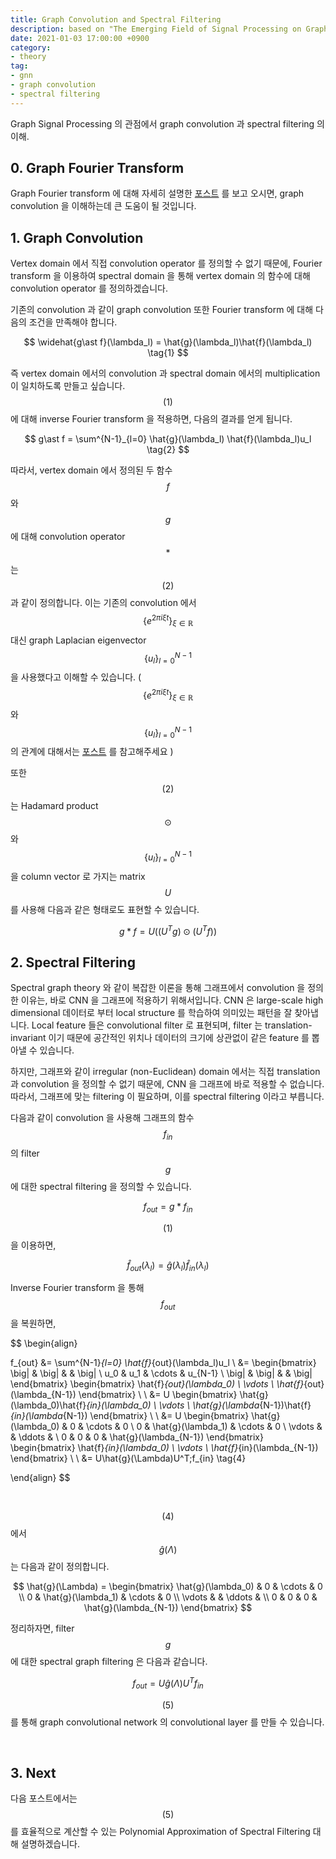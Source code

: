 ```yaml
---
title: Graph Convolution and Spectral Filtering
description: based on "The Emerging Field of Signal Processing on Graphs"
date: 2021-01-03 17:00:00 +0900
category:
- theory
tag:
- gnn
- graph convolution
- spectral filtering
---
```




Graph Signal Processing 의 관점에서 graph convolution 과 spectral filtering 의 이해.



## 0. Graph Fourier Transform



Graph Fourier transform 에 대해 자세히 설명한 [포스트](https://harryjo97.github.io/theory/Graph-Fourier-Transform/) 를 보고 오시면, graph convolution 을 이해하는데 큰 도움이 될 것입니다.




## 1. Graph Convolution



Vertex domain 에서 직접 convolution operator 를 정의할 수 없기 때문에, Fourier transform 을 이용하여 spectral domain 을 통해 vertex domain 의 함수에 대해 convolution operator 를 정의하겠습니다.



기존의 convolution 과 같이 graph convolution 또한 Fourier transform 에 대해 다음의 조건을 만족해야 합니다. 

$$
\widehat{g\ast f}(\lambda_l) = \hat{g}(\lambda_l)\hat{f}(\lambda_l)
\tag{1}
$$


즉 vertex  domain 에서의 convolution 과 spectral domain 에서의 multiplication 이 일치하도록 만들고 싶습니다. $$(1)$$ 에 대해 inverse Fourier transform 을 적용하면, 다음의 결과를 얻게 됩니다.

$$
g\ast f = \sum^{N-1}_{l=0} \hat{g}(\lambda_l) \hat{f}(\lambda_l)u_l
\tag{2}
$$

따라서, vertex domain 에서 정의된 두 함수 $$f$$ 와 $$g$$ 에 대해 convolution operator $$\ast$$ 는 $$(2)$$ 과 같이 정의합니다. 이는 기존의 convolution 에서 $$\left\{e^{2\pi i\xi t}\right\}_{\xi\in\mathbb{R}}$$ 대신 graph Laplacian eigenvector $$\{u_l\}^{N-1}_{l=0}$$  을 사용했다고 이해할 수 있습니다. ( $$\left\{e^{2\pi i\xi t}\right\}_{\xi\in\mathbb{R}}$$ 와 $$\{u_l\}^{N-1}_{l=0}$$ 의 관계에 대해서는 [포스트](https://harryjo97.github.io/theory/Graph-Laplacian/) 를 참고해주세요 )



또한 $$(2)$$ 는 Hadamard product $$\odot$$ 와  $$\{u_l\}^{N-1}_{l=0}$$ 을 column vector 로 가지는 matrix $$U$$ 를 사용해 다음과 같은 형태로도 표현할 수 있습니다.


$$
g \ast f = U((U^Tg) \odot (U^Tf))
$$






## 2. Spectral Filtering 



Spectral graph theory 와 같이 복잡한 이론을 통해 그래프에서 convolution 을 정의한 이유는, 바로 CNN 을 그래프에 적용하기 위해서입니다. CNN 은 large-scale high dimensional 데이터로 부터 local structure 를 학습하여 의미있는 패턴을 잘 찾아냅니다. Local feature 들은 convolutional filter 로 표현되며, filter 는 translation-invariant 이기 때문에 공간적인 위치나 데이터의 크기에 상관없이 같은 feature 를 뽑아낼 수 있습니다. 



하지만, 그래프와 같이 irregular (non-Euclidean) domain 에서는 직접 translation 과 convolution 을 정의할 수 없기 때문에,  CNN 을 그래프에 바로 적용할 수 없습니다. 따라서, 그래프에 맞는 filtering 이 필요하며, 이를 spectral filtering 이라고 부릅니다.



다음과 같이 convolution 을 사용해 그래프의 함수 $$f_{in}$$ 의 filter $$g$$ 에 대한 spectral filtering 을 정의할 수 있습니다. 


$$
f_{out} = g\ast f_{in}
$$

$$(1)$$ 을 이용하면,

$$
\hat{f}_{out}(\lambda_l) = \hat{g}(\lambda_l)\hat{f}_{in}(\lambda_l)
$$



Inverse Fourier transform 을 통해 $$f_{out}$$ 을 복원하면,

$$
\begin{align}

f_{out} 
&= \sum^{N-1}_{l=0} \hat{f}_{out}(\lambda_l)u_l \\
&= 
\begin{bmatrix}
\big| & \big| &  & \big| \\
u_0 & u_1 & \cdots & u_{N-1} \\
\big| & \big| &  & \big|
\end{bmatrix}
\begin{bmatrix}
\hat{f}_{out}(\lambda_0) \\
\vdots \\
\hat{f}_{out}(\lambda_{N-1})
\end{bmatrix} \\
\\
&= U
\begin{bmatrix}
\hat{g}(\lambda_0)\hat{f}_{in}(\lambda_0) \\
\vdots \\
\hat{g}(\lambda_{N-1})\hat{f}_{in}(\lambda_{N-1})
\end{bmatrix} \\
\\
&= U
\begin{bmatrix}
\hat{g}(\lambda_0) & 0 & \cdots & 0 \\
0 & \hat{g}(\lambda_1) & \cdots & 0 \\
\vdots &  & \ddots & \\
0 & 0 & 0 & \hat{g}(\lambda_{N-1})
\end{bmatrix}
\begin{bmatrix}
\hat{f}_{in}(\lambda_0) \\
\vdots \\
\hat{f}_{in}(\lambda_{N-1})
\end{bmatrix} \\
\\
&= U\hat{g}(\Lambda)U^T\;f_{in} \tag{4}

\end{align}
$$

&nbsp;

$$(4)$$ 에서 $$\hat{g}(\Lambda)$$ 는 다음과 같이 정의합니다.

$$
\hat{g}(\Lambda) =
\begin{bmatrix}
\hat{g}(\lambda_0) & 0 & \cdots & 0 \\
0 & \hat{g}(\lambda_1) & \cdots & 0 \\
\vdots &  & \ddots & \\
0 & 0 & 0 & \hat{g}(\lambda_{N-1})
\end{bmatrix}
$$



정리하자면, filter $$g$$  에 대한 spectral graph filtering 은 다음과 같습니다.

$$
f_{out} = U\hat{g}(\Lambda)U^T f_{in}
\tag{5}
$$



$$(5)$$ 를 통해 graph convolutional network 의 convolutional layer 를 만들 수 있습니다.

&nbsp;

## 3. Next

다음 포스트에서는 $$(5)$$ 를 효율적으로 계산할 수 있는 Polynomial Approximation of Spectral Filtering 대해 설명하겠습니다.





